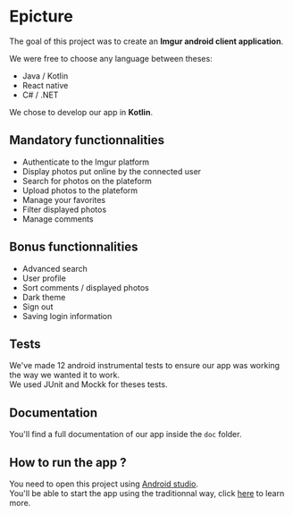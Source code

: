 # Epicture
The goal of this project was to create an **Imgur android client application**.

We were free to choose any language between theses:
* Java / Kotlin
* React native
* C# / .NET

We chose to develop our app in **Kotlin**.

## Mandatory functionnalities
* Authenticate to the Imgur platform
* Display photos put online by the connected user
* Search for photos on the plateform
* Upload photos to the plateform
* Manage your favorites
* Filter displayed photos
* Manage comments

## Bonus functionnalities
* Advanced search
* User profile
* Sort comments / displayed photos
* Dark theme
* Sign out
* Saving login information

## Tests
We've made 12 android instrumental tests to ensure our app was working the way we wanted it to work.  
We used JUnit and Mockk for theses tests.

## Documentation
You'll find a full documentation of our app inside the `doc` folder.

## How to run the app ?
You need to open this project using [Android studio](https://developer.android.com/studio).  
You'll be able to start the app using the traditionnal way, click [here](https://developer.android.com/training/basics/firstapp/running-app) to learn more.
